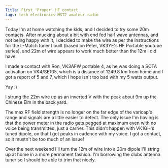 ```yaml
---
Title: First 'Proper' HF contact
tags: tech electronics MST2 amateur radio
---
```


Today I'm at home watching the kids, and I decided to try some 20m contacts. After mucking about a bit with end fed half wave antennas, and not being happy with it, I decided to make the wire as per the instructions for the L-Match tuner I built (based on Peter, VK3YE's HF Portable youtube series), and 22m of wire appears to work much better than the 12m I did have.

I made a contact with Ron, VK3AFW portable 4, as he was doing a SOTA activation on VK4/SE105, which is a distance of 1249.8 km from home and I got a report of 5 and 7, which I hope isn't too bad with my 5 watts output.

Yay :)

<!--more-->
I strung the 22m wire up as an inverted V with the peak about 9m up the Chinese Elm in the back yard.

The max RF field strength is no longer on the far edge of the varicap's range and signals are a little easier to detect.  The only issue I'm having is that the power meter in the radio gets pegged at maximum even with no voice being transmitted, just a carrier.  This didn't happen with VK1GH's tuned dipole, on that I got peaks in cadence with my voice.  I got a contact, so it mustn't be too much of an issue!

Over the next weekend I'll turn the 12m of wire into a 20m dipole I'll string up at home in a more permanent fashion. I'm borrowing the clubs antenna tuner so I should be able to trim that nicely.